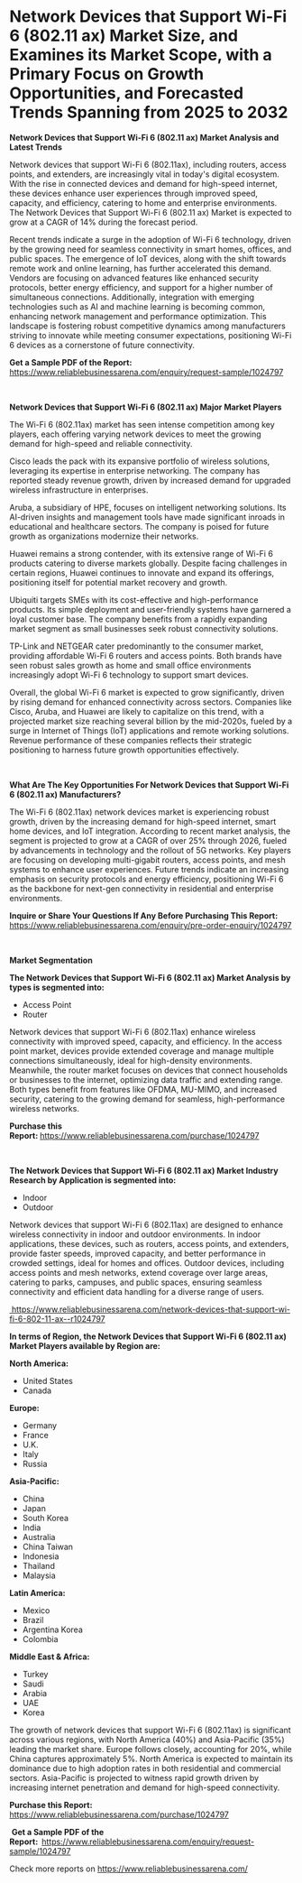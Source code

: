 <p><h1>Network Devices that Support Wi-Fi 6 (802.11 ax) Market Size, and Examines its Market Scope, with a Primary Focus on Growth Opportunities, and Forecasted Trends Spanning from 2025 to 2032</h1></p><p><strong>Network Devices that Support Wi-Fi 6 (802.11 ax) Market Analysis and Latest Trends</strong></p>
<p><p>Network devices that support Wi-Fi 6 (802.11ax), including routers, access points, and extenders, are increasingly vital in today's digital ecosystem. With the rise in connected devices and demand for high-speed internet, these devices enhance user experiences through improved speed, capacity, and efficiency, catering to home and enterprise environments. The Network Devices that Support Wi-Fi 6 (802.11 ax) Market is expected to grow at a CAGR of 14% during the forecast period.</p><p>Recent trends indicate a surge in the adoption of Wi-Fi 6 technology, driven by the growing need for seamless connectivity in smart homes, offices, and public spaces. The emergence of IoT devices, along with the shift towards remote work and online learning, has further accelerated this demand. Vendors are focusing on advanced features like enhanced security protocols, better energy efficiency, and support for a higher number of simultaneous connections. Additionally, integration with emerging technologies such as AI and machine learning is becoming common, enhancing network management and performance optimization. This landscape is fostering robust competitive dynamics among manufacturers striving to innovate while meeting consumer expectations, positioning Wi-Fi 6 devices as a cornerstone of future connectivity.</p></p>
<p><strong>Get a Sample PDF of the Report:&nbsp;</strong> <a href="https://www.reliablebusinessarena.com/enquiry/request-sample/1024797?utm_campaign=2524&utm_medium=2&utm_source=Github&utm_content=ia&utm_term=06042025&utm_id=network-devices-that-support-wi-fi-6-80211-ax">https://www.reliablebusinessarena.com/enquiry/request-sample/1024797</a></p>
<p>&nbsp;</p>
<p><strong>Network Devices that Support Wi-Fi 6 (802.11 ax) Major Market Players</strong></p>
<p><p>The Wi-Fi 6 (802.11ax) market has seen intense competition among key players, each offering varying network devices to meet the growing demand for high-speed and reliable connectivity. </p><p>Cisco leads the pack with its expansive portfolio of wireless solutions, leveraging its expertise in enterprise networking. The company has reported steady revenue growth, driven by increased demand for upgraded wireless infrastructure in enterprises.</p><p>Aruba, a subsidiary of HPE, focuses on intelligent networking solutions. Its AI-driven insights and management tools have made significant inroads in educational and healthcare sectors. The company is poised for future growth as organizations modernize their networks.</p><p>Huawei remains a strong contender, with its extensive range of Wi-Fi 6 products catering to diverse markets globally. Despite facing challenges in certain regions, Huawei continues to innovate and expand its offerings, positioning itself for potential market recovery and growth.</p><p>Ubiquiti targets SMEs with its cost-effective and high-performance products. Its simple deployment and user-friendly systems have garnered a loyal customer base. The company benefits from a rapidly expanding market segment as small businesses seek robust connectivity solutions.</p><p>TP-Link and NETGEAR cater predominantly to the consumer market, providing affordable Wi-Fi 6 routers and access points. Both brands have seen robust sales growth as home and small office environments increasingly adopt Wi-Fi 6 technology to support smart devices.</p><p>Overall, the global Wi-Fi 6 market is expected to grow significantly, driven by rising demand for enhanced connectivity across sectors. Companies like Cisco, Aruba, and Huawei are likely to capitalize on this trend, with a projected market size reaching several billion by the mid-2020s, fueled by a surge in Internet of Things (IoT) applications and remote working solutions. Revenue performance of these companies reflects their strategic positioning to harness future growth opportunities effectively.</p></p>
<p>&nbsp;</p>
<p><strong>What Are The Key Opportunities For Network Devices that Support Wi-Fi 6 (802.11 ax) Manufacturers?</strong></p>
<p><p>The Wi-Fi 6 (802.11ax) network devices market is experiencing robust growth, driven by the increasing demand for high-speed internet, smart home devices, and IoT integration. According to recent market analysis, the segment is projected to grow at a CAGR of over 25% through 2026, fueled by advancements in technology and the rollout of 5G networks. Key players are focusing on developing multi-gigabit routers, access points, and mesh systems to enhance user experiences. Future trends indicate an increasing emphasis on security protocols and energy efficiency, positioning Wi-Fi 6 as the backbone for next-gen connectivity in residential and enterprise environments.</p></p>
<p><strong>Inquire or Share Your Questions If Any Before Purchasing This Report:</strong> <a href="https://www.reliablebusinessarena.com/enquiry/pre-order-enquiry/1024797?utm_campaign=2524&utm_medium=2&utm_source=Github&utm_content=ia&utm_term=06042025&utm_id=network-devices-that-support-wi-fi-6-80211-ax">https://www.reliablebusinessarena.com/enquiry/pre-order-enquiry/1024797</a></p>
<p>&nbsp;</p>
<p><strong>Market Segmentation</strong></p>
<p><strong>The Network Devices that Support Wi-Fi 6 (802.11 ax) Market Analysis by types is segmented into:</strong></p>
<p><ul><li>Access Point</li><li>Router</li></ul></p>
<p><p>Network devices that support Wi-Fi 6 (802.11ax) enhance wireless connectivity with improved speed, capacity, and efficiency. In the access point market, devices provide extended coverage and manage multiple connections simultaneously, ideal for high-density environments. Meanwhile, the router market focuses on devices that connect households or businesses to the internet, optimizing data traffic and extending range. Both types benefit from features like OFDMA, MU-MIMO, and increased security, catering to the growing demand for seamless, high-performance wireless networks.</p></p>
<p><strong>Purchase this Report:&nbsp;</strong><a href="https://www.reliablebusinessarena.com/purchase/1024797?utm_campaign=2524&utm_medium=2&utm_source=Github&utm_content=ia&utm_term=06042025&utm_id=network-devices-that-support-wi-fi-6-80211-ax">https://www.reliablebusinessarena.com/purchase/1024797</a></p>
<p>&nbsp;</p>
<p><strong>The Network Devices that Support Wi-Fi 6 (802.11 ax) Market Industry Research by Application is segmented into:</strong></p>
<p><ul><li>Indoor</li><li>Outdoor</li></ul></p>
<p><p>Network devices that support Wi-Fi 6 (802.11ax) are designed to enhance wireless connectivity in indoor and outdoor environments. In indoor applications, these devices, such as routers, access points, and extenders, provide faster speeds, improved capacity, and better performance in crowded settings, ideal for homes and offices. Outdoor devices, including access points and mesh networks, extend coverage over large areas, catering to parks, campuses, and public spaces, ensuring seamless connectivity and efficient data handling for a diverse range of users.</p></p>
<p><a href="https://www.reliablebusinessarena.com/network-devices-that-support-wi-fi-6-802-11-ax--r1024797?utm_campaign=2524&utm_medium=2&utm_source=Github&utm_content=ia&utm_term=06042025&utm_id=network-devices-that-support-wi-fi-6-80211-ax">&nbsp;https://www.reliablebusinessarena.com/network-devices-that-support-wi-fi-6-802-11-ax--r1024797</a></p>
<p><strong>In terms of Region, the Network Devices that Support Wi-Fi 6 (802.11 ax) Market Players available by Region are:</strong></p>
<p>
    <p> <strong> North America: </strong>
        <ul>
            <li>United States</li>
            <li>Canada</li>
        </ul>
        </p> 
    <p> <strong> Europe: </strong>
        <ul>
            <li>Germany</li>
            <li>France</li>
            <li>U.K.</li>
            <li>Italy</li>
            <li>Russia</li>
        </ul>
        </p> 
    <p> <strong> Asia-Pacific: </strong>
        <ul>
            <li>China</li>
            <li>Japan</li>
            <li>South Korea</li>
            <li>India</li>
            <li>Australia</li>
            <li>China Taiwan</li>
            <li>Indonesia</li>
            <li>Thailand</li>
            <li>Malaysia</li>
        </ul>
        </p> 
    <p> <strong> Latin America: </strong>
        <ul>
            <li>Mexico</li>
            <li>Brazil</li>
            <li>Argentina Korea</li>
            <li>Colombia</li>
        </ul>
        </p> 
    <p> <strong> Middle East & Africa: </strong>
        <ul>
            <li>Turkey</li>
            <li>Saudi</li>
            <li>Arabia</li>
            <li>UAE</li>
            <li>Korea</li>
        </ul>
    </p>
    </p>
<p><p>The growth of network devices that support Wi-Fi 6 (802.11ax) is significant across various regions, with North America (40%) and Asia-Pacific (35%) leading the market share. Europe follows closely, accounting for 20%, while China captures approximately 5%. North America is expected to maintain its dominance due to high adoption rates in both residential and commercial sectors. Asia-Pacific is projected to witness rapid growth driven by increasing internet penetration and demand for high-speed connectivity.</p></p>
<p><strong>Purchase this Report: </strong><a href="https://www.reliablebusinessarena.com/purchase/1024797?utm_campaign=2524&utm_medium=2&utm_source=Github&utm_content=ia&utm_term=06042025&utm_id=network-devices-that-support-wi-fi-6-80211-ax">https://www.reliablebusinessarena.com/purchase/1024797</a></p>
<p>&nbsp;<strong>Get a Sample PDF of the Report:&nbsp;&nbsp;</strong><a href="https://www.reliablebusinessarena.com/enquiry/request-sample/1024797?utm_campaign=2524&utm_medium=2&utm_source=Github&utm_content=ia&utm_term=06042025&utm_id=network-devices-that-support-wi-fi-6-80211-ax">https://www.reliablebusinessarena.com/enquiry/request-sample/1024797</a></p>
<p><strong></strong></p>
<p>Check more reports on <a href="https://www.reliablebusinessarena.com/?utm_campaign=2524&utm_medium=2&utm_source=Github&utm_content=ia&utm_term=06042025&utm_id=network-devices-that-support-wi-fi-6-80211-ax">https://www.reliablebusinessarena.com/</a></p>
